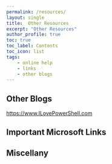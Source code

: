 ```yaml
---
permalink: /resources/
layout: single
title:  Other Resources
excerpt: "Other Resources"
author_profile: true
toc: true
toc_label: Contents
toc_icon: list
tags:
    - online help
    - links
    - other blogs
---
```


## Other Blogs

https://www.ILovePowerShell.com

## Important Microsoft Links

## Miscellany